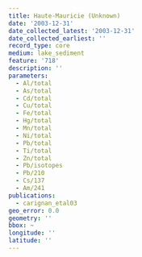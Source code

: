 ```yaml
---
title: Haute-Mauricie (Unknown)
date: '2003-12-31'
date_collected_latest: '2003-12-31'
date_collected_earliest: ''
record_type: core
medium: lake_sediment
feature: '718'
description: ''
parameters:
  - Al/total
  - As/total
  - Cd/total
  - Cu/total
  - Fe/total
  - Hg/total
  - Mn/total
  - Ni/total
  - Pb/total
  - Ti/total
  - Zn/total
  - Pb/isotopes
  - Pb/210
  - Cs/137
  - Am/241
publications:
  - carignan_etal03
geo_error: 0.0
geometry: ''
bbox: ~
longitude: ''
latitude: ''
---
```

